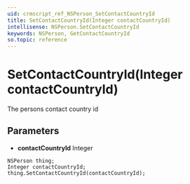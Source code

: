 ```yaml
---
uid: crmscript_ref_NSPerson_SetContactCountryId
title: SetContactCountryId(Integer contactCountryId)
intellisense: NSPerson.SetContactCountryId
keywords: NSPerson, GetContactCountryId
so.topic: reference
---
```


# SetContactCountryId(Integer contactCountryId)

The persons contact country id

## Parameters

* **contactCountryId** Integer

```crmscript
NSPerson thing;
Integer contactCountryId;
thing.SetContactCountryId(contactCountryId);
```

